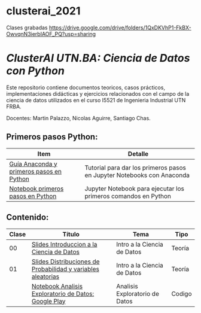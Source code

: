 # clusterai_2021

Clases grabadas https://drive.google.com/drive/folders/1QxDKVhP1-FkBX-OwvqnN3ierbIAOF_PQ?usp=sharing 



# *ClusterAI UTN.BA: Ciencia de Datos con Python*
Este repositorio contiene documentos teoricos, casos prácticos, implementaciones didácticas y ejercicios relacionados con el campo de la ciencia de datos utilizados en el curso I5521 de Ingenieria Industrial UTN FRBA. 

Docentes: Martin Palazzo, Nicolas Aguirre, Santiago Chas.

## Primeros pasos Python:

| Item | Detalle |
| --- | ----------- |
| [Guía Anaconda y primeros pasos en Python](https://github.com/investigacion-operativa/pyOperativ/blob/main/01_intro_python/instalar_python_jupyter.pdf)  | Tutorial para dar los primeros pasos en Jupyter Notebooks con Anaconda |
| [Notebook primeros pasos en Python](https://github.com/investigacion-operativa/pyOperativ/blob/main/01_intro_python/python_primeros_pasos.ipynb)         | Jupyter Notebook para ejecutar los primeros comandos en Python |

## Contenido:

| Clase | Título | Tema | Tipo |
| --- | ----------- | ------ | --- |
| 00 | [Slides Introduccion a la Ciencia de Datos](https://github.com/clusterai/clusterai_2021/blob/main/clase00/utn_clusterai_2021_clase00.pdf)                                                                                  | Intro a la Ciencia de Datos | Teoría |
| 01 | [Slides Distribuciones de Probabilidad y variables aleatorias](https://github.com/clusterai/clusterai_2021/blob/main/clase01/clusterai_2021_clase01.pdf)                                                                                  | Intro a la Ciencia de Datos | Teoría |
|    | [Notebook Analisis Exploratorio de Datos: Google Play](https://github.com/clusterai/clusterai_2021/blob/main/clase01/clusterai_2021_clase01_EDA_google_play_store.ipynb)                | Analisis Exploratorio de Datos | Codigo |
